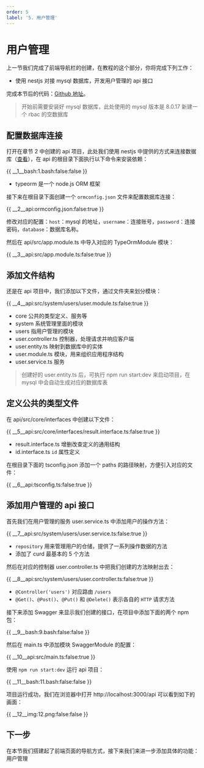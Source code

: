 ```yaml
---
order: 5
label: '5. 用户管理'
---
```


# 用户管理

上一节我们完成了前端导航栏的创建，在教程的这个部分，你将完成下列工作：

- 使用 nestjs 对接 mysql 数据库，开发用户管理的 api 接口

完成本节后的代码：<a href="https://github.com/NG-NEST/ng-nest-examples/tree/master/RBAC/5-user-manage" target="_blank">Github 地址</a>。

> 开始前需要安装好 mysql 数据库，此处使用的 mysql 版本是 8.0.17
> 新建一个 rbac 的空数据库

## 配置数据库连接

打开在章节 2 中创建的 api 项目，此处我们使用 nestjs 中提供的方式来连接数据库（<a href="https://docs.nestjs.com/techniques/database" target="_blank">查看</a>），在 api 的根目录下面执行以下命令来安装依赖：

{{ __1\__bash:1.bash:false:false }}

- typeorm 是一个 node.js ORM 框架

接下来在根目录下面创建一个 `ormconfig.json` 文件来配置数据库连接：

{{ __2\__api:ormconfig.json:false:true }}

修改对应的配置：`host`：mysql 的地址，`username`：连接账号，`password`：连接密码，`database`：数据库名称。

然后在 api/src/app.module.ts 中导入对应的 TypeOrmModule 模块：

{{ __3\__api:src/app.module.ts:false:true }}

## 添加文件结构

还是在 api 项目中，我们添加以下文件，通过文件夹来划分模块：

{{ __4\__api:src/system/users/user.module.ts:false:true }}

- core 公共的类型定义、服务等
- system 系统管理里面的模块
- users 指用户管理的模块
- user.controller.ts 控制器，处理请求并响应客户端
- user.entity.ts 映射到数据库中的实体
- user.module.ts 模块，用来组织应用程序结构
- user.service.ts 服务

> 创建好的 user.entity.ts 后，可执行 npm run start:dev 来启动项目，在 mysql 中会自动生成对应的数据库表

## 定义公共的类型文件

在 api/src/core/interfaces 中创建以下文件：

{{ __5\__api:src/core/interfaces/result.interface.ts:false:true }}

- result.interface.ts 增删改查定义的通用结构
- id.interface.ts `id` 属性定义

在根目录下面的 tsconfig.json 添加一个 paths 的路径映射，方便引入对应的文件：

{{ __6\__api:tsconfig.ts:false:true }}

## 添加用户管理的 api 接口

首先我们在用户管理的服务 user.service.ts 中添加用户的操作方法：

{{ __7\__api:src/system/users/user.service.ts:false:true }}

- `repository` 用来管理用户的仓储，提供了一系列操作数据的方法
- 添加了 curd 最基本的 5 个方法

然后在对应的控制器 user.controller.ts 中把我们创建的方法映射出去：

{{ __8\__api:src/system/users/user.controller.ts:false:true }}

- `@Controller('users')` 对应路由 `/users`
- `@Get()`、`@Post()`、`@Put()` 和 `@Delete()` 表示各自的 `HTTP` 请求方法

接下来添加 Swagger 来显示我们创建的接口，在项目中添加下面的两个 npm 包：

{{ __9\__bash:9.bash:false:false }}

然后在 main.ts 中添加模块 SwaggerModule 的配置：

{{ __10\__api:src/main.ts:false:true }}

使用 `npm run start:dev` 运行 api 项目：

{{ __11\__bash:11.bash:false:false }}

项目运行成功，我们在浏览器中打开 http://localhost:3000/api 可以看到如下的画面：

{{ __12\__img:12.png:false:false }}

## 下一步

在本节我们搭建起了前端页面的导航方式，接下来我们来进一步添加具体的功能：用户管理
